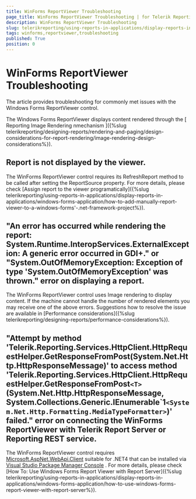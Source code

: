 ```yaml
---
title: WinForms ReportViewer Troubleshooting
page_title: WinForms ReportViewer Troubleshooting | for Telerik Reporting Documentation
description: WinForms ReportViewer Troubleshooting
slug: telerikreporting/using-reports-in-applications/display-reports-in-applications/windows-forms-application/troubleshooting/winforms-reportviewer-troubleshooting
tags: winforms,reportviewer,troubleshooting
published: True
position: 0
---
```


# WinForms ReportViewer Troubleshooting



The article provides troubleshooting for commonly met issues with the Windows Forms ReportViewer control.

The Windows Forms ReportViewer displays content rendered through the [           Reporting Image Rendering nmechanism         ]({%slug telerikreporting/designing-reports/rendering-and-paging/design-considerations-for-report-rendering/image-rendering-design-considerations%}).       

## Report is not displayed by the viewer.

The WinForms ReportViewer control requires its RefreshReport method to be called after setting the ReportSource property.           For more details, please check [Assign report to the viewer programatically]({%slug telerikreporting/using-reports-in-applications/display-reports-in-applications/windows-forms-application/how-to-add-manually-report-viewer-to-a-windows-forms'-.net-framework-project%}).         

## "An error has occurred while rendering the report: System.Runtime.InteropServices.ExternalException: A generic error occurred in GDI+." or "System.OutOfMemoryException: Exception of type 'System.OutOfMemoryException' was thrown." error on displaying a report.

The WinForms ReportViewer control uses Image rendering to display content.            If the machine cannot handle the number of rendered elements you may receive one of the above errors.           Suggestions how to resolve the issue are available in [Performance considerations]({%slug telerikreporting/designing-reports/performance-considerations%}).         

## "Attempt by method 'Telerik.Reporting.Services.HttpClient.HttpRequestHelper.GetResponseFromPost(System.Net.Http.HttpResponseMessage)' to access method 'Telerik.Reporting.Services.HttpClient.HttpRequestHelper.GetResponseFromPost```<T>``` (System.Net.Http.HttpResponseMessage, System.Collections.Generic.IEnumerable`1```<System.Net.Http.Formatting.MediaTypeFormatter>```)' failed." error on connecting the WinForms ReportViewer with Telerik Report Server or Reporting REST service.

The WinForms ReportViewer control requires  [Microsoft.AspNet.WebApi.Client](https://www.nuget.org/packages/Microsoft.AspNet.WebApi.Client/4.0.30506)  suitable for .NET4 that can be installed via  [Visual Studio Package Manager Console](https://docs.nuget.org/consume/package-manager-console) .           For more details, please check [How To: Use Windows Forms Report Viewer with Report Server]({%slug telerikreporting/using-reports-in-applications/display-reports-in-applications/windows-forms-application/how-to-use-windows-forms-report-viewer-with-report-server%}).         


